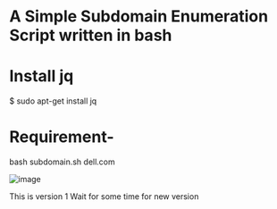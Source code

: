 # A Simple Subdomain Enumeration Script written in bash

# Install jq
$ sudo apt-get install jq


# Requirement-
bash subdomain.sh dell.com

![image](https://user-images.githubusercontent.com/39010717/83426517-e5514600-a44c-11ea-96cd-6a176ef1238f.png)

This is version 1
Wait for some time for new version

